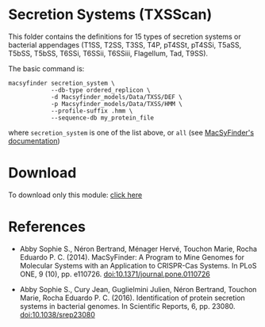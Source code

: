# Secretion Systems (TXSScan)

This folder contains the definitions for 15 types of secretion systems or bacterial appendages (T1SS, T2SS, T3SS, T4P, pT4SSt, pT4SSi, T5aSS, T5bSS, T5bSS, T6SSi, T6SSii, T6SSiii, Flagellum, Tad, T9SS).

The basic command is:

    macsyfinder secretion_system \
                --db-type ordered_replicon \
                -d Macsyfinder_models/Data/TXSS/DEF \
                -p Macsyfinder_models/Data/TXSS/HMM \
                --profile-suffix .hmm \
                --sequence-db my_protein_file

where `secretion_system` is one of the list above, or `all` (see [MacSyFinder's documentation](http://macsyfinder.readthedocs.io/en/latest/))

# Download

To download only this module: [click here](https://minhaskamal.github.io/DownGit/#/home?url=https://github.com/gem-pasteur/Macsyfinder_models/tree/master/models/TXSS)

# References

- Abby Sophie S., Néron Bertrand, Ménager Hervé, Touchon Marie, Rocha Eduardo P. C. (2014). MacSyFinder: A Program to Mine Genomes for Molecular Systems with an Application to CRISPR-Cas Systems. In PLoS ONE, 9 (10), pp. e110726. [doi:10.1371/journal.pone.0110726](http://dx.doi.org/10.1371/journal.pone.0110726)

- Abby Sophie S., Cury Jean, Guglielmini Julien, Néron Bertrand, Touchon Marie, Rocha Eduardo P. C. (2016). Identification of protein secretion systems in bacterial genomes. In Scientific Reports, 6, pp. 23080. [doi:10.1038/srep23080](http://dx.doi.org/10.1038/srep23080)
